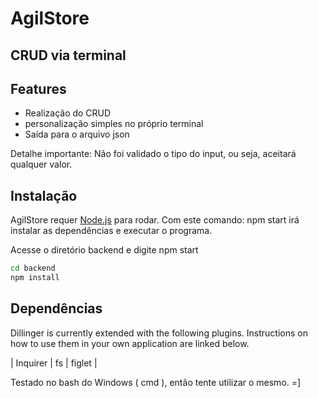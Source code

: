 # AgilStore

## CRUD via terminal

## Features

- Realização do CRUD
- personalização simples no próprio terminal
- Saída para o arquivo json

Detalhe importante: Não foi validado o tipo do input, ou seja, aceitará qualquer valor.

## Instalação

AgilStore requer [Node.js](https://nodejs.org/) para rodar.
Com este comando: npm start irá instalar as dependências e executar o programa.

Acesse o diretório backend e digite
npm start

```sh
cd backend
npm install
```

## Dependências

Dillinger is currently extended with the following plugins.
Instructions on how to use them in your own application are linked below.

| Inquirer | fs | figlet |

Testado no bash do Windows ( cmd ), então tente utilizar o mesmo.
=]
